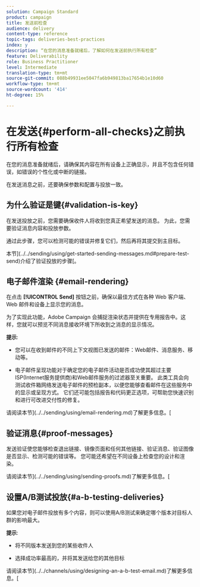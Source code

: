 ```yaml
---
solution: Campaign Standard
product: campaign
title: 发送前检查
audience: delivery
content-type: reference
topic-tags: deliveries-best-practices
index: y
description: “在您的消息准备就绪后，了解如何在发送前执行所有检查”
feature: Deliverability
role: Business Practitioner
level: Intermediate
translation-type: tm+mt
source-git-commit: 088b49931ee5047fa6b949813ba17654b1e10d60
workflow-type: tm+mt
source-wordcount: '414'
ht-degree: 15%

---
```



# 在发送{#perform-all-checks}之前执行所有检查

在您的消息准备就绪后，请确保其内容在所有设备上正确显示，并且不包含任何错误，如错误的个性化或中断的链接。

在发送消息之前，还要确保参数和配置与投放一致。

## 为什么验证是键{#validation-is-key}

在发送投放之前，您需要确保收件人将收到您真正希望发送的消息。 为此，您需要验证消息内容和投放参数。

通过此步骤，您可以检测可能的错误并修复它们，然后再将其提交到主目标。

本节](../../sending/using/get-started-sending-messages.md#prepare-test-send)介绍了验证投放的步骤[。

## 电子邮件渲染 {#email-rendering}

在点击 **[!UICONTROL Send]** 按钮之前，确保以最佳方式在各种 Web 客户端、Web 邮件和设备上显示您的消息。

为了实现此功能，Adobe Campaign 会捕捉渲染状态并提供在专用报告中。这样，您就可以预览不同消息接收环境下所收到之消息的显示情况。

**提示**:

* 您可以在收到邮件的不同上下文视图已发送的邮件：Web邮件、消息服务、移动等。

* 电子邮件呈现功能对于确定您的电子邮件活动是否成功使其超过主要ISP(Internet服务提供商)和Web邮件服务的过滤器至关重要。 此类工具会向测试收件箱网络发送电子邮件的预检副本，以便您能够查看邮件在这些服务中的显示或呈现方式。 它们还可能包括报告和代码更正选项，可帮助您快速识别和进行可改进交付性的修复。

请阅读本节](../../sending/using/email-rendering.md)了解更多信息。[

## 验证消息{#proof-messages}

发送验证使您能够检查退出链接、镜像页面和任何其他链接、验证消息、验证图像是否显示、检测可能的错误等。 您可能还希望在不同设备上检查您的设计和渲染。

请阅读本节](../../sending/using/sending-proofs.md)了解更多信息。[

## 设置A/B测试投放{#a-b-testing-deliveries}

如果您对电子邮件投放有多个内容，则可以使用A/B测试来确定哪个版本对目标人群的影响最大。

**提示**:

* 将不同版本发送到您的某些收件人

* 选择成功率最高的，并将其发送给您的其他目标

请阅读本节](../../channels/using/designing-an-a-b-test-email.md)了解更多信息。[

